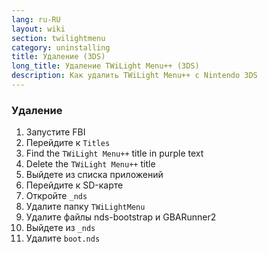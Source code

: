 ```yaml
---
lang: ru-RU
layout: wiki
section: twilightmenu
category: uninstalling
title: Удаление (3DS)
long_title: Удаление TWiLight Menu++ (3DS)
description: Как удалить TWiLight Menu++ с Nintendo 3DS
---
```


### Удаление
1. Запустите FBI
1. Перейдите к `Titles`
1. Find the `TWiLight Menu++` title in purple text
1. Delete the `TWiLight Menu++` title
1. Выйдете из списка приложений
1. Перейдите к SD-карте
1. Откройте `_nds`
1. Удалите папку `TWiLightMenu`
1. Удалите файлы nds-bootstrap и GBARunner2
1. Выйдете из `_nds`
1. Удалите `boot.nds`

